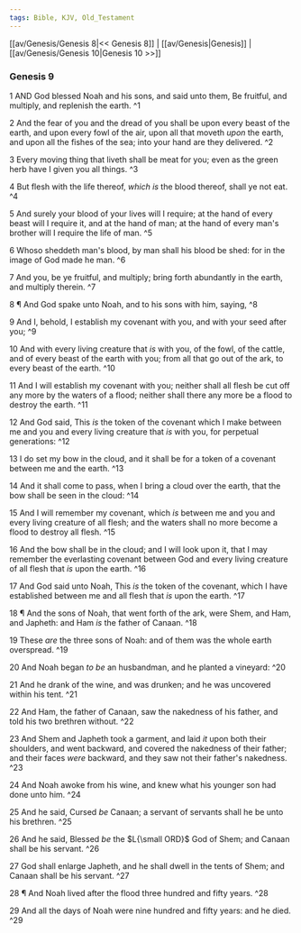 ```yaml
---
tags: Bible, KJV, Old_Testament
---
```


[[av/Genesis/Genesis 8|<< Genesis 8]] | [[av/Genesis|Genesis]] | [[av/Genesis/Genesis 10|Genesis 10 >>]]

### Genesis 9

1 AND God blessed Noah and his sons, and said unto them, Be fruitful, and multiply, and replenish the earth. ^1

2 And the fear of you and the dread of you shall be upon every beast of the earth, and upon every fowl of the air, upon all that moveth _upon_ the earth, and upon all the fishes of the sea; into your hand are they delivered. ^2

3 Every moving thing that liveth shall be meat for you; even as the green herb have I given you all things. ^3

4 But flesh with the life thereof, _which_ _is_ the blood thereof, shall ye not eat. ^4

5 And surely your blood of your lives will I require; at the hand of every beast will I require it, and at the hand of man; at the hand of every man's brother will I require the life of man. ^5

6 Whoso sheddeth man's blood, by man shall his blood be shed: for in the image of God made he man. ^6

7 And you, be ye fruitful, and multiply; bring forth abundantly in the earth, and multiply therein. ^7

8 ¶ And God spake unto Noah, and to his sons with him, saying, ^8

9 And I, behold, I establish my covenant with you, and with your seed after you; ^9

10 And with every living creature that _is_ with you, of the fowl, of the cattle, and of every beast of the earth with you; from all that go out of the ark, to every beast of the earth. ^10

11 And I will establish my covenant with you; neither shall all flesh be cut off any more by the waters of a flood; neither shall there any more be a flood to destroy the earth. ^11

12 And God said, This _is_ the token of the covenant which I make between me and you and every living creature that _is_ with you, for perpetual generations: ^12

13 I do set my bow in the cloud, and it shall be for a token of a covenant between me and the earth. ^13

14 And it shall come to pass, when I bring a cloud over the earth, that the bow shall be seen in the cloud: ^14

15 And I will remember my covenant, which _is_ between me and you and every living creature of all flesh; and the waters shall no more become a flood to destroy all flesh. ^15

16 And the bow shall be in the cloud; and I will look upon it, that I may remember the everlasting covenant between God and every living creature of all flesh that _is_ upon the earth. ^16

17 And God said unto Noah, This _is_ the token of the covenant, which I have established between me and all flesh that _is_ upon the earth. ^17

18 ¶ And the sons of Noah, that went forth of the ark, were Shem, and Ham, and Japheth: and Ham _is_ the father of Canaan. ^18

19 These _are_ the three sons of Noah: and of them was the whole earth overspread. ^19

20 And Noah began _to_ _be_ an husbandman, and he planted a vineyard: ^20

21 And he drank of the wine, and was drunken; and he was uncovered within his tent. ^21

22 And Ham, the father of Canaan, saw the nakedness of his father, and told his two brethren without. ^22

23 And Shem and Japheth took a garment, and laid _it_ upon both their shoulders, and went backward, and covered the nakedness of their father; and their faces _were_ backward, and they saw not their father's nakedness. ^23

24 And Noah awoke from his wine, and knew what his younger son had done unto him. ^24

25 And he said, Cursed _be_ Canaan; a servant of servants shall he be unto his brethren. ^25

26 And he said, Blessed _be_ the $L{\small ORD}$ God of Shem; and Canaan shall be his servant. ^26

27 God shall enlarge Japheth, and he shall dwell in the tents of Shem; and Canaan shall be his servant. ^27

28 ¶ And Noah lived after the flood three hundred and fifty years. ^28

29 And all the days of Noah were nine hundred and fifty years: and he died. ^29
